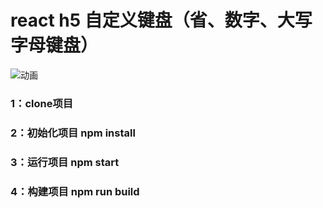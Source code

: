 # react h5 自定义键盘（省、数字、大写字母键盘）

![动画](https://github.com/majiang666/keyboard/blob/master/key.gif)
### 1：clone项目
### 2：初始化项目 npm install
### 3：运行项目 npm start
### 4：构建项目 npm run build

